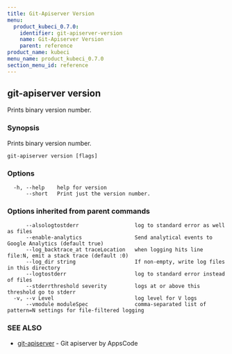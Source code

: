 ```yaml
---
title: Git-Apiserver Version
menu:
  product_kubeci_0.7.0:
    identifier: git-apiserver-version
    name: Git-Apiserver Version
    parent: reference
product_name: kubeci
menu_name: product_kubeci_0.7.0
section_menu_id: reference
---
```

## git-apiserver version

Prints binary version number.

### Synopsis

Prints binary version number.

```
git-apiserver version [flags]
```

### Options

```
  -h, --help    help for version
      --short   Print just the version number.
```

### Options inherited from parent commands

```
      --alsologtostderr                  log to standard error as well as files
      --enable-analytics                 Send analytical events to Google Analytics (default true)
      --log_backtrace_at traceLocation   when logging hits line file:N, emit a stack trace (default :0)
      --log_dir string                   If non-empty, write log files in this directory
      --logtostderr                      log to standard error instead of files
      --stderrthreshold severity         logs at or above this threshold go to stderr
  -v, --v Level                          log level for V logs
      --vmodule moduleSpec               comma-separated list of pattern=N settings for file-filtered logging
```

### SEE ALSO

* [git-apiserver](/docs/reference/git-apiserver.md)	 - Git apiserver by AppsCode


